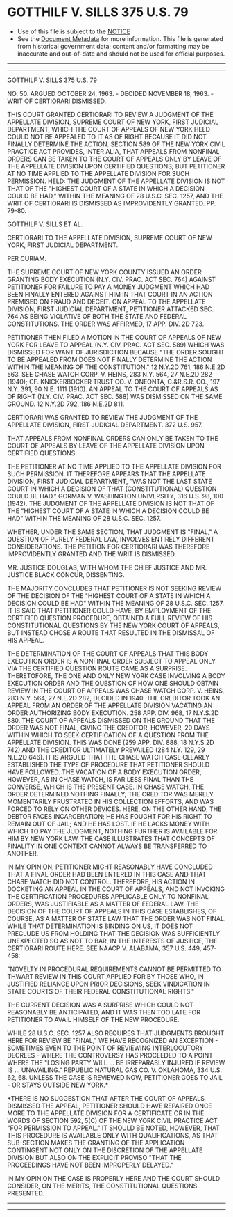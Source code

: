 ---
---

# GOTTHILF V. SILLS 375 U.S. 79

* Use of this file is subject to the [NOTICE](https://github.com/publicdocs/notice/blob/master/NOTICE)
* See the [Document Metadata](../../../) for more information.
  This file is generated from historical government data; content and/or formatting may be inaccurate and out-of-date and should not be used for official purposes.

----------
----------

GOTTHILF V. SILLS 375 U.S. 79

NO. 50.  ARGUED OCTOBER 24, 1963.  - DECIDED NOVEMBER 18, 1963.  - WRIT OF CERTIORARI DISMISSED.

THIS COURT GRANTED CERTIORARI TO REVIEW A JUDGMENT OF THE APPELLATE DIVISION, SUPREME COURT OF NEW YORK, FIRST JUDICIAL DEPARTMENT, WHICH THE COURT OF APPEALS OF NEW YORK HELD COULD NOT BE APPEALED TO IT AS OF RIGHT BECAUSE IT DID NOT FINALLY DETERMINE THE ACTION.  SECTION 589 OF THE NEW YORK CIVIL PRACTICE ACT PROVIDES, INTER ALIA, THAT APPEALS FROM NONFINAL ORDERS CAN BE TAKEN TO THE COURT OF APPEALS ONLY BY LEAVE OF THE APPELLATE DIVISION UPON CERTIFIED QUESTIONS; BUT PETITIONER AT NO TIME APPLIED TO THE APPELLATE DIVISION FOR SUCH PERMISSION.  HELD:  THE JUDGMENT OF THE APPELLATE DIVISION IS NOT THAT OF THE "HIGHEST COURT OF A STATE IN WHICH A DECISION COULD BE HAD," WITHIN THE MEANING OF 28 U.S.C. SEC. 1257, AND THE WRIT OF CERTIORARI IS DISMISSED AS IMPROVIDENTLY GRANTED.  PP. 79-80.

GOTTHILF V. SILLS ET AL.

CERTIORARI TO THE APPELLATE DIVISION, SUPREME COURT OF NEW YORK, FIRST JUDICIAL DEPARTMENT.

PER CURIAM.

THE SUPREME COURT OF NEW YORK COUNTY ISSUED AN ORDER GRANTING BODY EXECUTION (N.Y. CIV.  PRAC.  ACT SEC. 764) AGAINST PETITIONER FOR FAILURE TO PAY A MONEY JUDGMENT WHICH HAD BEEN FINALLY ENTERED AGAINST HIM IN THAT COURT IN AN ACTION PREMISED ON FRAUD AND DECEIT.  ON APPEAL TO THE APPELLATE DIVISION, FIRST JUDICIAL DEPARTMENT, PETITIONER ATTACKED SEC. 764 AS BEING VIOLATIVE OF BOTH THE STATE AND FEDERAL CONSTITUTIONS.  THE ORDER WAS AFFIRMED, 17 APP. DIV. 2D 723.

PETITIONER THEN FILED A MOTION IN THE COURT OF APPEALS OF NEW YORK FOR LEAVE TO APPEAL (N.Y. CIV. PRAC.  ACT SEC. 589) WHICH WAS DISMISSED FOR WANT OF JURISDICTION BECAUSE "THE ORDER SOUGHT TO BE APPEALED FROM DOES NOT FINALLY DETERMINE THE ACTION WITHIN THE MEANING OF THE CONSTITUTION."  12 N.Y.2D 761, 186 N.E.2D 563.  SEE CHASE WATCH CORP. V. HEINS, 283 N.Y. 564, 27 N.E.2D 282 (1940); CF. KNICKERBOCKER TRUST CO. V. ONEONTA, C.&R.S.R. CO., 197 N.Y. 391, 90 N.E. 1111 (1910).  AN APPEAL TO THE COURT OF APPEALS AS OF RIGHT (N.Y. CIV.  PRAC.  ACT SEC. 588) WAS DISMISSED ON THE SAME GROUND.  12 N.Y.2D 792, 186 N.E.2D 811.

CERTIORARI WAS GRANTED TO REVIEW THE JUDGMENT OF THE APPELLATE DIVISION, FIRST JUDICIAL DEPARTMENT.  372 U.S. 957.

THAT APPEALS FROM NONFINAL ORDERS CAN ONLY BE TAKEN TO THE COURT OF APPEALS BY LEAVE OF THE APPELLATE DIVISION UPON CERTIFIED QUESTIONS.

THE PETITIONER AT NO TIME APPLIED TO THE APPELLATE DIVISION FOR SUCH PERMISSION.  IT THEREFORE APPEARS THAT THE APPELLATE DIVISION, FIRST JUDICIAL DEPARTMENT, "WAS NOT THE LAST STATE COURT IN WHICH A DECISION OF THAT (CONSTITUTIONAL) QUESTION COULD BE HAD."  GORMAN V. WASHINGTON UNIVERSITY, 316 U.S. 98, 100 (1942).  THE JUDGMENT OF THE APPELLATE DIVISION IS NOT THAT OF THE "HIGHEST COURT OF A STATE IN WHICH A DECISION COULD BE HAD" WITHIN THE MEANING OF 28 U.S.C. SEC. 1257.

WHETHER, UNDER THE SAME SECTION, THAT JUDGMENT IS "FINAL," A QUESTION OF PURELY FEDERAL LAW, INVOLVES ENTIRELY DIFFERENT CONSIDERATIONS.  THE PETITION FOR CERTIORARI WAS THEREFORE IMPROVIDENTLY GRANTED AND THE WRIT IS DISMISSED.

MR. JUSTICE DOUGLAS, WITH WHOM THE CHIEF JUSTICE AND MR. JUSTICE BLACK CONCUR, DISSENTING.

THE MAJORITY CONCLUDES THAT PETITIONER IS NOT SEEKING REVIEW OF THE DECISION OF THE "HIGHEST COURT OF A STATE IN WHICH A DECISION COULD BE HAD" WITHIN THE MEANING OF 28 U.S.C. SEC. 1257.  IT IS SAID THAT PETITIONER COULD HAVE, BY EMPLOYMENT OF THE CERTIFIED QUESTION PROCEDURE, OBTAINED A FULL REVIEW OF HIS CONSTITUTIONAL QUESTIONS BY THE NEW YORK COURT OF APPEALS, BUT INSTEAD CHOSE A ROUTE THAT RESULTED IN THE DISMISSAL OF HIS APPEAL.

THE DETERMINATION OF THE COURT OF APPEALS THAT THIS BODY EXECUTION ORDER IS A NONFINAL ORDER SUBJECT TO APPEAL ONLY VIA THE CERTIFIED QUESTION ROUTE CAME AS A SURPRISE.  THERETOFORE, THE ONE AND ONLY NEW YORK CASE INVOLVING A BODY EXECUTION ORDER AND THE QUESTION OF HOW ONE SHOULD OBTAIN REVIEW IN THE COURT OF APPEALS WAS CHASE WATCH CORP. V. HEINS, 283 N.Y. 564, 27 N.E.2D 282, DECIDED IN 1940.  THE CREDITOR TOOK AN APPEAL FROM AN ORDER OF THE APPELLATE DIVISION VACATING AN ORDER AUTHORIZING BODY EXECUTION.  258 APP. DIV. 968, 17 N.Y.S.2D 880.  THE COURT OF APPEALS DISMISSED ON THE GROUND THAT THE ORDER WAS NOT FINAL, GIVING THE CREDITOR, HOWEVER, 20 DAYS WITHIN WHICH TO SEEK CERTIFICATION OF A QUESTION FROM THE APPELLATE DIVISION.  THIS WAS DONE (259 APP. DIV. 888, 18 N.Y.S.2D 742) AND THE CREDITOR ULTIMATELY PREVAILED (284 N.Y. 129, 29 N.E.2D 646).  IT IS ARGUED THAT THE CHASE WATCH CASE CLEARLY ESTABLISHED THE TYPE OF PROCEDURE THAT PETITIONER SHOULD HAVE FOLLOWED.  THE VACATION OF A BODY EXECUTION ORDER, HOWEVER, AS IN CHASE WATCH, IS FAR LESS FINAL THAN THE CONVERSE, WHICH IS THE PRESENT CASE.  IN CHASE WATCH, THE ORDER DETERMINED NOTHING FINALLY; THE CREDITOR WAS MERELY MOMENTARILY FRUSTRATED IN HIS COLLECTION EFFORTS, AND WAS FORCED TO RELY ON OTHER DEVICES.  HERE, ON THE OTHER HAND, THE DEBTOR FACES INCARCERATION; HE HAS FOUGHT FOR HIS RIGHT TO REMAIN OUT OF JAIL; AND HE HAS LOST.  IF HE LACKS MONEY WITH WHICH TO PAY THE JUDGMENT, NOTHING FURTHER IS AVAILABLE FOR HIM BY NEW YORK LAW.  THE CASE ILLUSTRATES THAT CONCEPTS OF FINALITY IN ONE CONTEXT CANNOT ALWAYS BE TRANSFERRED TO ANOTHER.

IN MY OPINION, PETITIONER MIGHT REASONABLY HAVE CONCLUDED THAT A FINAL ORDER HAD BEEN ENTERED IN THIS CASE AND THAT CHASE WATCH DID NOT CONTROL.  THEREFORE, HIS ACTION IN DOCKETING AN APPEAL IN THE COURT OF APPEALS, AND NOT INVOKING THE CERTIFICATION PROCEDURES APPLICABLE ONLY TO NONFINAL ORDERS, WAS JUSTIFIABLE AS A MATTER OF FEDERAL LAW.  THE DECISION OF THE COURT OF APPEALS IN THIS CASE ESTABLISHES, OF COURSE, AS A MATTER OF STATE LAW THAT THE ORDER WAS NOT FINAL.  WHILE THAT DETERMINATION IS BINDING ON US, IT DOES NOT PRECLUDE US FROM HOLDING THAT THE DECISION WAS SUFFICIENTLY UNEXPECTED SO AS NOT TO BAR, IN THE INTERESTS OF JUSTICE, THE CERTIORARI ROUTE HERE.  SEE NAACP V. ALABAMA, 357 U.S. 449, 457-458:

"NOVELTY IN PROCEDURAL REQUIREMENTS CANNOT BE PERMITTED TO THWART REVIEW IN THIS COURT APPLIED FOR BY THOSE WHO, IN JUSTIFIED RELIANCE UPON PRIOR DECISIONS, SEEK VINDICATION IN STATE COURTS OF THEIR FEDERAL CONSTITUTIONAL RIGHTS."

THE CURRENT DECISION WAS A SURPRISE WHICH COULD NOT REASONABLY BE ANTICIPATED, AND IT WAS THEN TOO LATE FOR PETITIONER TO AVAIL HIMSELF OF THE NEW PROCEDURE.

WHILE 28 U.S.C. SEC. 1257 ALSO REQUIRES THAT JUDGMENTS BROUGHT HERE FOR REVIEW BE "FINAL," WE HAVE RECOGNIZED AN EXCEPTION - SOMETIMES EVEN TO THE POINT OF REVIEWING INTERLOCUTORY DECREES - WHERE THE CONTROVERSY HAS PROCEEDED TO A POINT WHERE THE "LOSING PARTY WILL  ...  BE IRREPARABLY INJURED IF REVIEW IS  ...  UNAVAILING."  REPUBLIC NATURAL GAS CO. V. OKLAHOMA, 334 U.S. 62, 68.  UNLESS THE CASE IS REVIEWED NOW, PETITIONER GOES TO JAIL - OR STAYS OUTSIDE NEW YORK.\*

\*THERE IS NO SUGGESTION THAT AFTER THE COURT OF APPEALS DISMISSED THE APPEAL, PETITIONER SHOULD HAVE REPAIRED ONCE MORE TO THE APPELLATE DIVISION FOR A CERTIFICATE OR IN THE WORDS OF SECTION 592, 5(C) OF THE NEW YORK CIVIL PRACTICE ACT "FOR PERMISSION TO APPEAL."  IT SHOULD BE NOTED, HOWEVER, THAT THIS PROCEDURE IS AVAILABLE ONLY WITH QUALIFICATIONS, AS THAT SUB-SECTION MAKES THE GRANTING OF THE APPLICATION CONTINGENT NOT ONLY ON THE DISCRETION OF THE APPELLATE DIVISION BUT ALSO ON THE EXPLICIT PROVISO "THAT THE PROCEEDINGS HAVE NOT BEEN IMPROPERLY DELAYED."

IN MY OPINION THE CASE IS PROPERLY HERE AND THE COURT SHOULD CONSIDER, ON THE MERITS, THE CONSTITUTIONAL QUESTIONS PRESENTED.


----------
----------

